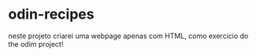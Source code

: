 # odin-recipes

neste projeto criarei uma webpage apenas com HTML, como exercicio do the odim project!